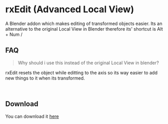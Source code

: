 # rxEdit (Advanced Local View)
 A Blender addon which makes editing of transformed objects easier.
 Its an alternative to the original Local View in Blender therefore its' shortcut is Alt + Num /
&nbsp;
 ## FAQ

>  Why should i use this instead of the original Local View in blender?

rxEdit resets the object while editting to the axis so its way easier to add new things to it when its transformed.

 &nbsp;
## Download
 You can download it [here](https://github.com/rxc0/rxEdit/releases/latest/)
